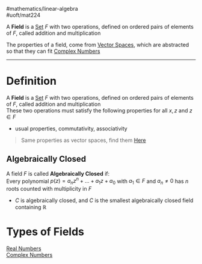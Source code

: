 #mathematics/linear-algebra  
#uoft/mat224 

A **Field** is a [Set](../MAT223%20Notes/Set.md) $F$ with two operations, defined on ordered pairs of elements of $F$, called addition and multiplication

The properties of a field, come from [Vector Spaces](Vector%20Space.md), which are abstracted so that they can fit [Complex Numbers](Complex%20Numbers.md)

---
# Definition
A **Field** is a [Set](../MAT223%20Notes/Set.md) $F$ with two operations, defined on ordered pairs of elements of $F$, called addition and multiplication  
These two operations must satisfy the following properties for all $x,z$ and $z\in F$
- usual properties, commutativity, associativity

> Same properties as vector spaces, find them [Here](Vector%20Space.md)

## Algebraically Closed
A field $F$ is called **Algebraically Closed** if:  
	Every polynomial $p(z)=a_{n}z^{n}+...+a_{1}z+a_{0}$ with $a_{1}\in F$ and $a_{n}\neq 0$ has $n$ roots counted with multiplicity in $F$
- $C$ is algebraically closed, and $C$ is the smallest algebraically closed field containing $\mathbb{R}$ 

# Types of Fields
[Real Numbers](Real%20Numbers.md)  
[Complex Numbers](Complex%20Numbers.md)